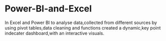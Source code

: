 # Power-BI-and-Excel
In Excel and Power BI to analyse data,collected from different sources by using pivot tables,data cleaning and functions created a dynamic,key point indecater dashboard,with an interactive visuals.

